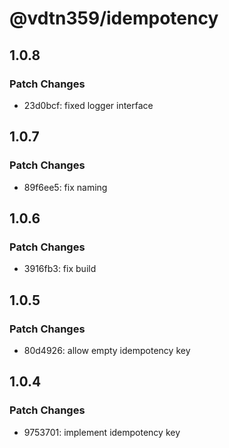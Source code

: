 # @vdtn359/idempotency

## 1.0.8

### Patch Changes

-   23d0bcf: fixed logger interface

## 1.0.7

### Patch Changes

-   89f6ee5: fix naming

## 1.0.6

### Patch Changes

-   3916fb3: fix build

## 1.0.5

### Patch Changes

-   80d4926: allow empty idempotency key

## 1.0.4

### Patch Changes

-   9753701: implement idempotency key
